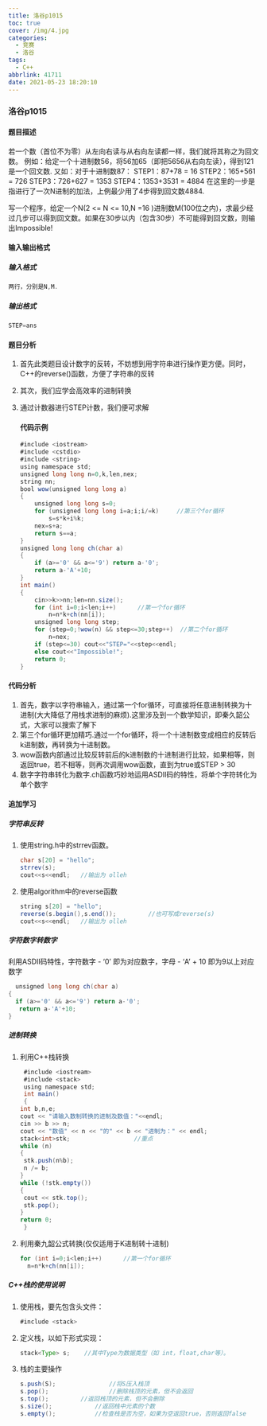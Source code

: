 ```yaml
---
title: 洛谷p1015
toc: true
cover: /img/4.jpg
categories:
  - 竞赛
  - 洛谷
tags:
  - C++
abbrlink: 41711
date: 2021-05-23 18:20:10
---
```


### 洛谷p1015

#### 题目描述

若一个数（首位不为零）从左向右读与从右向左读都一样，我们就将其称之为回文数。
例如：给定一个十进制数56，将56加65（即把5656从右向左读），得到121是一个回文数.<!-- more -->
又如：对于十进制数87：
STEP1：87+78 = 16
STEP2：165+561 = 726
STEP3：726+627 = 1353
STEP4：1353+3531 = 4884
在这里的一步是指进行了一次N进制的加法，上例最少用了4步得到回文数4884.

写一个程序，给定一个N(2 <= N <= 10,N =16 )进制数M(100位之内)，求最少经过几步可以得到回文数。如果在30步以内（包含30步）不可能得到回文数，则输出Impossible!

#### 输入输出格式

##### 输入格式

```c++
两行，分别是N,M.
```

##### 输出格式

```c++
STEP=ans
```

#### 题目分析

1. 首先此类题目设计数字的反转，不妨想到用字符串进行操作更方便。同时，C++的reverse()函数，方便了字符串的反转

2. 其次，我们应学会高效率的进制转换

3. 通过计数器进行STEP计数，我们便可求解

   #### 代码示例

   ```java
   #include <iostream>
   #include <cstdio>
   #include <string>
   using namespace std;
   unsigned long long n=0,k,len,nex;
   string nn;
   bool wow(unsigned long long a)
   {
       unsigned long long s=0;
       for (unsigned long long i=a;i;i/=k)     //第三个for循环
           s=s*k+i%k;
       nex=s+a;
       return s==a;
   }
   unsigned long long ch(char a)
   {
       if (a>='0' && a<='9') return a-'0';
       return a-'A'+10;
   }
   int main()
   {
       cin>>k>>nn;len=nn.size();
       for (int i=0;i<len;i++)      //第一个for循环
           n=n*k+ch(nn[i]);
       unsigned long long step;
       for (step=0;!wow(n) && step<=30;step++)  //第二个for循环
           n=nex;
       if (step<=30) cout<<"STEP="<<step<<endl;
       else cout<<"Impossible!";
       return 0;
   }
   ```

#### 代码分析

1. 首先，数字以字符串输入，通过第一个for循环，可直接将任意进制转换为十进制(大大降低了用栈求进制的麻烦).这里涉及到一个数学知识，即秦久韶公式，大家可以搜索了解下
2. 第三个for循环更加精巧.通过一个for循环，将一个十进制数变成相应的反转后k进制数，再转换为十进制数。
3. wow函数内部通过比较反转前后的k进制数的十进制进行比较，如果相等，则返回true，若不相等，则再次调用wow函数，直到为true或STEP > 30
4. 数字字符串转化为数字.ch函数巧妙地运用ASDII码的特性，将单个字符转化为单个数字

#### 追加学习

##### 字符串反转

1. 使用string.h中的strrev函数。

   ```java
   char s[20] = "hello";
   strrev(s);
   cout<<s<<endl;   //输出为 olleh
   ```

2. 使用algorithm中的reverse函数

   ```java
   string s[20] = "hello";
   reverse(s.begin(),s.end());         //也可写成reverse(s)
   cout<<s<<endl;   //输出为 olleh
   ```

##### 字符数字转数字

利用ASDII码特性，字符数字 - ‘0’ 即为对应数字，字母 - ‘A’ + 10 即为9以上对应数字

```java
  unsigned long long ch(char a)
{
  if (a>='0' && a<='9') return a-'0';
   return a-'A'+10;
}
```



##### 进制转换

1. 利用C++栈转换

   ```java
    #include <iostream>
    #include <stack>
    using namespace std;
    int main()
    {
   int b,n,e;
   cout << "请输入数制转换的进制及数值："<<endl;
   cin >> b >> n;
   cout << "数值" << n << "的" << b << "进制为：" << endl;
   stack<int>stk;                  //重点
   while (n)
   {
   	stk.push(n%b);
   	n /= b;
   }
   while (!stk.empty())
   {
   	cout << stk.top();
   	stk.pop();
   }
   return 0;
    }
   ```

2. 利用秦九韶公式转换(仅仅适用于K进制转十进制)

   ```java
   for (int i=0;i<len;i++)      //第一个for循环
     n=n*k+ch(nn[i]);
   ```

##### C++栈的使用说明

1. 使用栈，要先包含头文件：

   ```java
   #include <stack>
   ```

2. 定义栈，以如下形式实现：

   ```java
   stack<Type> s;    //其中Type为数据类型（如 int，float,char等）。
   ```

3. 栈的主要操作

   ```java
   s.push(S);		        //将S压入栈顶  
   s.pop();	                //删除栈顶的元素，但不会返回  
   s.top();			//返回栈顶的元素，但不会删除  
   s.size();			//返回栈中元素的个数  
   s.empty();			//检查栈是否为空，如果为空返回true，否则返回false
   ```
